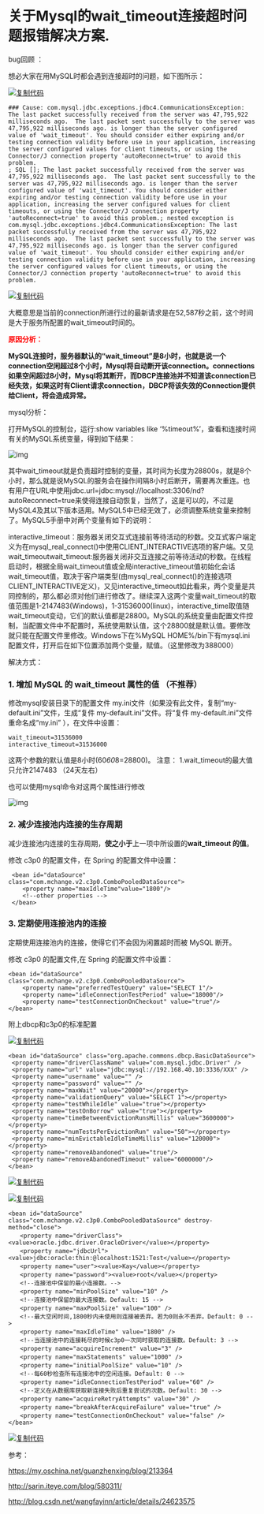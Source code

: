 # 关于Mysql的wait_timeout连接超时问题报错解决方案.

bug回顾 ：

  想必大家在用MySQL时都会遇到连接超时的问题，如下图所示：

[![复制代码](https://common.cnblogs.com/images/copycode.gif)](javascript:void(0);)

```
### Cause: com.mysql.jdbc.exceptions.jdbc4.CommunicationsException: The last packet successfully received from the server was 47,795,922 milliseconds ago.  The last packet sent successfully to the server was 47,795,922 milliseconds ago. is longer than the server configured value of 'wait_timeout'. You should consider either expiring and/or testing connection validity before use in your application, increasing the server configured values for client timeouts, or using the Connector/J connection property 'autoReconnect=true' to avoid this problem.
; SQL []; The last packet successfully received from the server was 47,795,922 milliseconds ago.  The last packet sent successfully to the server was 47,795,922 milliseconds ago. is longer than the server configured value of 'wait_timeout'. You should consider either expiring and/or testing connection validity before use in your application, increasing the server configured values for client timeouts, or using the Connector/J connection property 'autoReconnect=true' to avoid this problem.; nested exception is com.mysql.jdbc.exceptions.jdbc4.CommunicationsException: The last packet successfully received from the server was 47,795,922 milliseconds ago.  The last packet sent successfully to the server was 47,795,922 milliseconds ago. is longer than the server configured value of 'wait_timeout'. You should consider either expiring and/or testing connection validity before use in your application, increasing the server configured values for client timeouts, or using the Connector/J connection property 'autoReconnect=true' to avoid this problem.
```

[![复制代码](https://common.cnblogs.com/images/copycode.gif)](javascript:void(0);)

 

 大概意思是当前的connection所进行过的最新请求是在52,587秒之前，这个时间是大于服务所配置的wait_timeout时间的。

 

**<font color='red'>原因分析：</font>**

**MySQL连接时，服务器默认的“wait_timeout”是8小时，也就是说一个connection空闲超过8个小时，Mysql将自动断开该connection。connections如果空闲超过8小时，Mysql将其断开，而DBCP连接池并不知道该connection已经失效，如果这时有Client请求connection，DBCP将该失效的Connection提供给Client，将会造成异常。** 

 

mysql分析：

打开MySQL的控制台，运行:show variables like ‘%timeout%’，查看和连接时间有关的MySQL系统变量，得到如下结果： 

![img](https://images2015.cnblogs.com/blog/724399/201701/724399-20170105171319612-2146168205.png)

​    其中wait_timeout就是负责超时控制的变量，其时间为长度为28800s，就是8个小时，那么就是说MySQL的服务会在操作间隔8小时后断开，需要再次重连。也有用户在URL中使用jdbc.url=jdbc:mysql://localhost:3306/nd?autoReconnect=true来使得连接自动恢复，当然了，这是可以的，不过是MySQL4及其以下版本适用。MySQL5中已经无效了，必须调整系统变量来控制了。MySQL5手册中对两个变量有如下的说明： 

​    interactive_timeout：服务器关闭交互式连接前等待活动的秒数。交互式客户端定义为在mysql_real_connect()中使用CLIENT_INTERACTIVE选项的客户端。又见wait_timeout 
​    wait_timeout:服务器关闭非交互连接之前等待活动的秒数。在线程启动时，根据全局wait_timeout值或全局interactive_timeout值初始化会话wait_timeout值，取决于客户端类型(由mysql_real_connect()的连接选项CLIENT_INTERACTIVE定义)，又见interactive_timeout 
​    如此看来，两个变量是共同控制的，那么都必须对他们进行修改了。继续深入这两个变量wait_timeout的取值范围是1-2147483(Windows)，1-31536000(linux)，interactive_time取值随wait_timeout变动，它们的默认值都是28800。 
​    MySQL的系统变量由配置文件控制，当配置文件中不配置时，系统使用默认值，这个28800就是默认值。要修改就只能在配置文件里修改。Windows下在%MySQL HOME%/bin下有mysql.ini配置文件，打开后在如下位置添加两个变量，赋值。（这里修改为388000） 

 

解决方式：

### 1. 增加 MySQL 的 wait_timeout 属性的值 （不推荐）

修改mysql安装目录下的配置文件 my.ini文件（如果没有此文件，复制“my-default.ini”文件，生成“复件 my-default.ini”文件。将“复件 my-default.ini”文件重命名成“my.ini” ），在文件中设置：

```
wait_timeout=31536000  
interactive_timeout=31536000  
```

这两个参数的默认值是8小时(60*60*8=28800)。 注意： 1.wait_timeout的最大值只允许2147483 （24天左右）

也可以使用mysql命令对这两个属性进行修改

 ![img](https://images2015.cnblogs.com/blog/724399/201701/724399-20170105171930487-156198409.png)

 

### 2. 减少连接池内连接的生存周期

减少连接池内连接的生存周期，**使之小于**上一项中所设置的**wait_timeout 的值**。 

修改 c3p0 的配置文件，在 Spring 的配置文件中设置：

```
 <bean id="dataSource"  class="com.mchange.v2.c3p0.ComboPooledDataSource">      
    <property name="maxIdleTime"value="1800"/>  
    <!--other properties -->  
 </bean>
```

 

### 3. 定期使用连接池内的连接

定期使用连接池内的连接，使得它们不会因为闲置超时而被 MySQL 断开。 

修改 c3p0 的配置文件,在 Spring 的配置文件中设置：

```
<bean id="dataSource" class="com.mchange.v2.c3p0.ComboPooledDataSource">  
    <property name="preferredTestQuery" value="SELECT 1"/>  
    <property name="idleConnectionTestPeriod" value="18000"/>  
    <property name="testConnectionOnCheckout" value="true"/>  
</bean>
```

 

附上dbcp和c3p0的标准配置

[![复制代码](https://common.cnblogs.com/images/copycode.gif)](javascript:void(0);)

```
<bean id="dataSource" class="org.apache.commons.dbcp.BasicDataSource">
 <property name="driverClassName" value="com.mysql.jdbc.Driver" />
 <property name="url" value="jdbc:mysql://192.168.40.10:3336/XXX" />
 <property name="username" value="" />
 <property name="password" value="" />
 <property name="maxWait" value="20000"></property>
 <property name="validationQuery" value="SELECT 1"></property>
 <property name="testWhileIdle" value="true"></property>
 <property name="testOnBorrow" value="true"></property>
 <property name="timeBetweenEvictionRunsMillis" value="3600000"></property>
 <property name="numTestsPerEvictionRun" value="50"></property>
 <property name="minEvictableIdleTimeMillis" value="120000"></property>
 <property name="removeAbandoned" value="true"/>
 <property name="removeAbandonedTimeout" value="6000000"/>
</bean>
```

[![复制代码](https://common.cnblogs.com/images/copycode.gif)](javascript:void(0);)

[![复制代码](https://common.cnblogs.com/images/copycode.gif)](javascript:void(0);)

```
<bean id="dataSource" class="com.mchange.v2.c3p0.ComboPooledDataSource" destroy-method="close">   
　　<property name="driverClass"><value>oracle.jdbc.driver.OracleDriver</value></property>   
　　<property name="jdbcUrl"><value>jdbc:oracle:thin:@localhost:1521:Test</value></property>   
　　<property name="user"><value>Kay</value></property>   
　　<property name="password"><value>root</value></property>   
　　<!--连接池中保留的最小连接数。-->   
　　<property name="minPoolSize" value="10" />   
　　<!--连接池中保留的最大连接数。Default: 15 -->   
　　<property name="maxPoolSize" value="100" />   
　　<!--最大空闲时间,1800秒内未使用则连接被丢弃。若为0则永不丢弃。Default: 0 -->   
　　<property name="maxIdleTime" value="1800" />   
　　<!--当连接池中的连接耗尽的时候c3p0一次同时获取的连接数。Default: 3 -->   
　　<property name="acquireIncrement" value="3" />   
　　<property name="maxStatements" value="1000" />   
　　<property name="initialPoolSize" value="10" />   
　　<!--每60秒检查所有连接池中的空闲连接。Default: 0 -->   
　　<property name="idleConnectionTestPeriod" value="60" />   
　　<!--定义在从数据库获取新连接失败后重复尝试的次数。Default: 30 -->   
　　<property name="acquireRetryAttempts" value="30" />   
　　<property name="breakAfterAcquireFailure" value="true" />   
　　<property name="testConnectionOnCheckout" value="false" />   
</bean>   
```

[![复制代码](https://common.cnblogs.com/images/copycode.gif)](javascript:void(0);)

 

 

参考：

https://my.oschina.net/guanzhenxing/blog/213364

http://sarin.iteye.com/blog/580311/

http://blog.csdn.net/wangfayinn/article/details/24623575